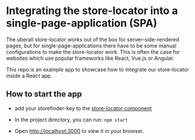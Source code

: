 # Integrating the store-locator into a single-page-application (SPA)

The uberall store-locator works out of the box for server-side-rendered pages, but for single-page-applications there have to be some manual configurations to make the store-locator work. This is often the case for websites which use popular frameworks like React, Vue.js or Angular.

This repo is an example app to showcase how to integrate our store-locator inside a React app.

## How to start the app

- add your storefinder-key to the [store-locator component](https://github.com/uberall/storelocator-spa-integration/blob/main/src/routes/RouteWithStoreLocator.js)

- In the project directory, you can run: `npm start`

- Open [http://localhost:3000](http://localhost:3000) to view it in your browser.

